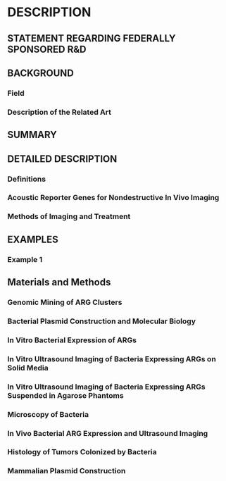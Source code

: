 # DESCRIPTION

## STATEMENT REGARDING FEDERALLY SPONSORED R&D

## BACKGROUND

### Field

### Description of the Related Art

## SUMMARY

## DETAILED DESCRIPTION

### Definitions

### Acoustic Reporter Genes for Nondestructive In Vivo Imaging

### Methods of Imaging and Treatment

## EXAMPLES

### Example 1

## Materials and Methods

### Genomic Mining of ARG Clusters

### Bacterial Plasmid Construction and Molecular Biology

### In Vitro Bacterial Expression of ARGs

### In Vitro Ultrasound Imaging of Bacteria Expressing ARGs on Solid Media

### In Vitro Ultrasound Imaging of Bacteria Expressing ARGs Suspended in Agarose Phantoms

### Microscopy of Bacteria

### In Vivo Bacterial ARG Expression and Ultrasound Imaging

### Histology of Tumors Colonized by Bacteria

### Mammalian Plasmid Construction

